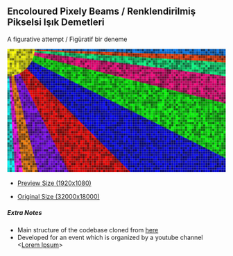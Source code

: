 ## Encoloured Pixely Beams / Renklendirilmiş Pikselsi Işık Demetleri

A figurative attempt / Figüratif bir deneme

![pixely_beam](encoloured_pixely_beam_small.jpg)

- [Preview Size (1920x1080)](encoloured_pixely_beam_small.jpg)

- [Original Size (32000x18000)](encoloured_pixely_beam.jpg)

##### Extra Notes

- Main structure of the codebase cloned from [here](https://github.com/shiranuigenan/k32)
- Developed for an event which is organized by a youtube channel <[Lorem Ipsum](https://www.youtube.com/channel/UChdVwE_DlrAEXH60e5M6WZA)>